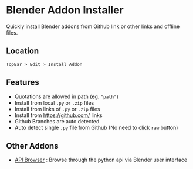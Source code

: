 # Blender Addon Installer
Quickly install Blender addons from Github link or other links and offline files.

## Location
`TopBar > Edit > Install Addon`

## Features
- Quotations are allowed in path (eg. `"path"`)
- Install from local `.py` or `.zip` files
- Install from links of `.py` or `.zip` files
- Install from https://github.com/ links
- Github Branches are auto detected
- Auto detect single `.py` file from Github (No need to click `raw` button)

## Other Addons
- [API Browser](https://github.com/JayReigns/API_Browser) : Browse through the python api via Blender user interface